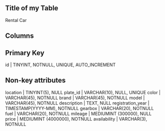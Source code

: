 ## Title of my Table
Rental Car

## Columns
## Primary Key
id | TINYINT, NOTNULL, UNIQUE, AUTO_INCREMENT

## Non-key attributes
location | TINYINT(5), NULL
plate_id | VARCHAR(10), NULL, UNIQUE
color | VARCHAR(45), NOTNULL
brand | VARCHAR(45), NOTNULL
model | VARCHAR(45), NOTNULL
description | TEXT, NULL
registration_year | TIMESTAMP(YYYY-MM), NOTNULL
gearbox | VARCHAR(20), NOTNULL
fuel | VARCHAR(20), NOTNULL
mileage | MEDIUMINT (300000), NULL
price | MEDIUMINT (4000000), NOTNULL
availability | VARCHAR(3), NOTNULL